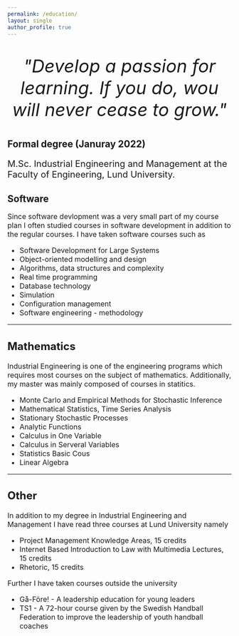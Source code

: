 ```yaml
---
permalink: /education/
layout: single
author_profile: true
--- 
```

<div style="text-align:center; margin-top:20px">
  <p style="font-size:40px; font-style:italic;">"Develop a passion for learning. If you do, wou will never cease to grow."</p>
</div>
<h2>Formal degree (Januray 2022)</h2>
<p style="font-size:20px;">M.Sc. Industrial Engineering and Management at the Faculty of Engineering, Lund University. </p> 
 
<h2>Software</h2>
<span style="font-size: 16px; line-height: normal;">
Since software devlopment was a very small part of my course plan I often studied courses in software development in addition to the regular courses. I have taken software courses such as
<ul style="font-size: 16px;">
 <li>Software Development for Large Systems</li>
 <li>Object-oriented modelling and design  </li>
 <li>Algorithms, data structures and complexity  </li>
 <li>Real time programming </li>
 <li>Database technology   </li>
 <li>Simulation  </li>
 <li>Configuration management  </li>
 <li>Software engineering - methodology </li>
</ul>  

---

## Mathematics
<span style="font-size: 16px; line-height: normal;">
Industrial Engineering is one of the engineering programs which requires most courses on the subject of mathematics. Additionally, my master was mainly composed of courses in statitics.
<ul style="font-size: 16px;">
 <li>Monte Carlo and Empirical Methods for Stochastic Inference </li>
 <li>Mathematical Statistics, Time Series Analysis  </li>
 <li>Stationary Stochastic Processes </li>
 <li>Analytic Functions  </li>
 <li>Calculus in One Variable </li>
 <li>Calculus in Serveral Variables 
</li>

 <li>Statistics Basic Cous  </li>
 <li>Linear Algebra</li>
</ul>  

---

## Other 
<span style="font-size: 16px; line-height: normal;">
In addition to my degree in Industrial Engineering and Management I have read three courses at Lund University namely </span>
<ul style="font-size: 16px;">
 <li>Project Management Knowledge Areas, 15 credits</li>
 <li>Internet Based Introduction to Law with Multimedia Lectures, 15 credits</li>
 <li>Rhetoric, 15 credits  </li>
</ul>  

<span style="font-size: 16px; line-height: normal;">
Further I have taken courses outside the university </span>
<ul style="font-size: 16px;">
 <li>Gå-Före! - A leadership education for young leaders</li>
 <li>TS1 - A 72-hour course given by the Swedish Handball Federation to improve the leadership of youth handball coaches</li>
</ul>  
